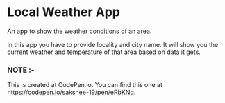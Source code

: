 # Local Weather App
An app to show the weather conditions of an area.

In this app you have to provide locality and city name. It will show you the current weather and temperature of that area based on data it gets.

### NOTE :-
This is created at CodePen.io. You can find this one at https://codepen.io/sakshee-19/pen/eRbKNq.
